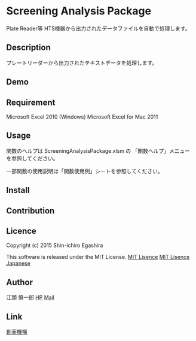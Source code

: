 # Screening Analysis Package

Plate Reader等 HTS機器から出力されたデータファイルを自動で処理します。

## Description

プレートリーダーから出力されたテキストデータを処理します。

## Demo

## Requirement

Microsoft Excel 2010 (Windows)
Microsoft Excel for Mac 2011

## Usage

関数のヘルプは ScreeningAnalysisPackage.xlsm の 「関数ヘルプ」メニューを参照してください。

一部関数の使用説明は「関数使用例」シートを参照してください。

## Install

## Contribution

## Licence

Copyright (c) 2015 Shin-ichiro Egashira

This software is released under the MIT License.
[MIT Lisence](https://github.com/tcnksm/tool/blob/master/LICENCE)
[MIT Lisence Japanese](http://sourceforge.jp/projects/opensource/wiki/licenses%2FMIT_license)

## Author

江頭 慎一郎 [HP](https://github.com/gogowooky) [Mail](mailto:gogowooky@gmail.com)

## Link

[創薬機構](http://www.ddi.u-tokyo.ac.jp/)